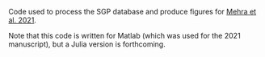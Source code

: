 Code used to process the SGP database and produce figures for [Mehra et al. 2021](https://doi.org/10.1130/GSATG484A.1).

Note that this code is written for Matlab (which was used for the 2021 manuscript), but a Julia version is forthcoming. 
